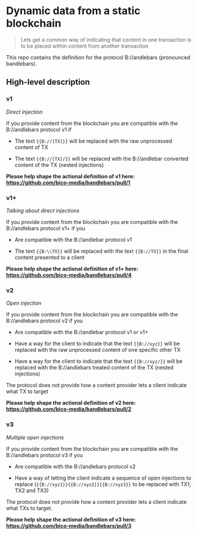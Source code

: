 # Dynamic data from a static blockchain

> Lets get a common way of indicating that content in one transaction is to be placed within content from another transaction

This repo contains the definition for the protocol B://andlebars (pronounced bandlebars). 

## High-level description

### v1

_Direct injection_

If you provide content from the blockchain you are compatible with the B://andlebars protocol v1 if

- The text `{{B://[TX]}}` will be replaced with the raw unprocessed content of TX

- The text `{{B://[TX]/}}` will be replaced with the B://andlebar converted content of the TX (nested injections)

**Please help shape the actional definition of v1 here: https://github.com/bico-media/bandlebars/pull/1**

### v1+

_Talking about direct injections_

If you provide content from the blockchain you are compatible with the B://andlebars protocol v1+ if you

- Are compatible with the B://andlebar protocol v1

- The text `{{B:\\TX}}` will be replaced with the text `{{B://TX}}` in the final content presented to a client 

**Please help shape the actional definition of v1+ here: https://github.com/bico-media/bandlebars/pull/4**


### v2

_Open injection_

If you provide content from the blockchain you are compatible with the B://andlebars protocol v2 if you

- Are compatible with the B://andlebar protocol v1 or v1+

- Have a way for the client to indicate that the text `{{B://xyz}}` will be replaced with the raw unprocessed content of one specific other TX

- Have a way for the client to indicate that the text `{{B://xyz/}}` will be replaced with the B://andlebars treated content of the TX (nested injections)

The protocol does not provide how a content provider lets a client indicate what TX to target

**Please help shape the actional definition of v2 here: https://github.com/bico-media/bandlebars/pull/2**



### v3

_Multiple open injections_

If you provide content from the blockchain you are compatible with the B://andlebars protocol v3 if you

- Are compatible with the B://andlebars protocol v2

- Have a way of letting the client indicate a sequence of open injections to replace (`{{B://xyz1}}{{B://xyz2}}{{B://xyz3}}` to be replaced with TX1, TX2 and TX3)

The protocol does not provide how a content provider lets a client indicate what TXs to target.

**Please help shape the actional definition of v3 here: https://github.com/bico-media/bandlebars/pull/3**



